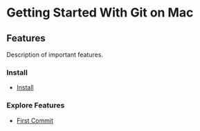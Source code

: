 # Getting Started With Git on Mac

## Features
Description of important features.

### Install
 * [Install](<01 - Install and Configure Git.md>)


### Explore Features
 * [First Commit](<02 - Pushing the first commit to GitHub.md>)
